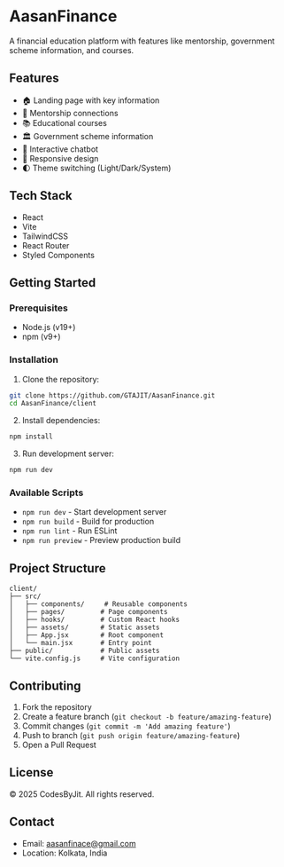 # AasanFinance

A financial education platform with features like mentorship, government scheme information, and courses.

## Features

- 🏠 Landing page with key information
- 👥 Mentorship connections
- 📚 Educational courses
- 🏛️ Government scheme information
- 🤖 Interactive chatbot
- 📱 Responsive design
- 🌓 Theme switching (Light/Dark/System)

## Tech Stack

- React
- Vite
- TailwindCSS
- React Router
- Styled Components

## Getting Started

### Prerequisites

- Node.js (v19+)
- npm (v9+)

### Installation

1. Clone the repository:
```sh
git clone https://github.com/GTAJIT/AasanFinance.git
cd AasanFinance/client
```

2. Install dependencies:
```sh
npm install
```

3. Run development server:
```sh
npm run dev
```

### Available Scripts

- `npm run dev` - Start development server
- `npm run build` - Build for production
- `npm run lint` - Run ESLint
- `npm run preview` - Preview production build

## Project Structure

```
client/
├── src/
│   ├── components/     # Reusable components
│   ├── pages/         # Page components
│   ├── hooks/         # Custom React hooks
│   ├── assets/        # Static assets
│   ├── App.jsx        # Root component
│   └── main.jsx       # Entry point
├── public/            # Public assets
└── vite.config.js     # Vite configuration
```

## Contributing

1. Fork the repository
2. Create a feature branch (`git checkout -b feature/amazing-feature`)
3. Commit changes (`git commit -m 'Add amazing feature'`)
4. Push to branch (`git push origin feature/amazing-feature`)
5. Open a Pull Request

## License

© 2025 CodesByJit. All rights reserved.

## Contact

- Email: aasanfinace@gmail.com
- Location: Kolkata, India
